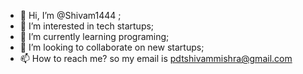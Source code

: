 - 👋 Hi, I’m @Shivam1444 ;
- 👀 I’m interested in tech startups;
- 🌱 I’m currently learning programing;
- 💞️ I’m looking to collaborate on new startups;
- 📫 How to reach me?  so my email is pdtshivammishra@gmail.com

<!---
Shivam1444/Shivam1444 is a ✨ special ✨ repository because its `README.md` (this file) appears on your GitHub profile.
You can click the Preview link to take a look at your changes.
--->

